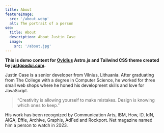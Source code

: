 ```yaml
---
title: About
featureImage:
  src: '/about.webp'
  alt: The portrait of a person
seo:
  title: About
  description: About Justin Case
  image:
    src: '/about.jpg'
---
```


**This is demo content for [Ovidius](https://github.com/JustGoodUI) Astro.js and Tailwind CSS theme created by [justgoodui.com](https://justgoodui.com/).**

Justin Case is a senior developer from Vilnius, Lithuania. After graduating from The College with a degree in Computer Science, he worked for three small web shops where he honed his development skills and love for JavaScript.

> “Creativity is allowing yourself to make mistakes. Design is knowing which ones to keep.”

His work has been recognized by Communication Arts, IBM, How, ID, IdN, AIGA, Effie, Archive, Graphis, AdFed and Rockport. Net magazine named him a person to watch in 2023.
